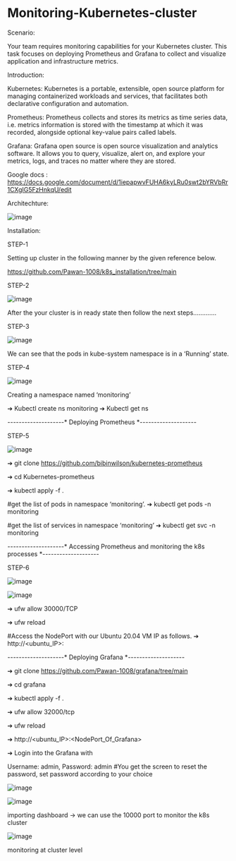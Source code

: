 # Monitoring-Kubernetes-cluster

Scenario:

Your team requires monitoring capabilities for your Kubernetes cluster. This task focuses on deploying Prometheus and Grafana to collect and visualize application and infrastructure metrics.


Introduction:

Kubernetes: Kubernetes is a portable, extensible, open source platform for managing containerized workloads and services, that facilitates both declarative configuration
and automation.

Prometheus: Prometheus collects and stores its metrics as time series data, i.e. metrics information is stored with the timestamp at which it was recorded, alongside
optional key-value pairs called labels.

Grafana: Grafana open source is open source visualization and analytics software. It allows you to query, visualize, alert on, and explore your metrics, logs, and traces no
matter where they are stored.


Google docs : https://docs.google.com/document/d/1iepapwvFUHA6kyLRu0swt2bYRVbRr1CXgIG5FzHnkqU/edit


Architechture:

![image](https://github.com/user-attachments/assets/3434b420-8319-4154-a2cc-603f332143c7)




Installation: 

STEP-1

Setting up cluster in the following manner by the given reference below.

https://github.com/Pawan-1008/k8s_installation/tree/main


STEP-2

![image](https://github.com/user-attachments/assets/1e2adfb5-6175-4cd9-89ab-0aa4488f7ef1)

After the your cluster is in ready state then follow the next steps.............


STEP-3


![image](https://github.com/user-attachments/assets/88fef7d3-80b1-4cf0-bd17-67bd288713e6)

We can see that the pods in kube-system namespace is in a ‘Running’ state.


STEP-4

![image](https://github.com/user-attachments/assets/6b8710da-afa5-4155-8cfb-571e2a30216b)

Creating a namespace named ‘monitoring’

➔ Kubectl create ns monitoring    ➔ Kubectl get ns



--------------------* Deploying Prometheus *--------------------

STEP-5

![image](https://github.com/user-attachments/assets/346f8b05-9fee-43f4-8faf-ddc2a89d114a)


➔ git clone https://github.com/bibinwilson/kubernetes-prometheus

➔ cd Kubernetes-prometheus

➔ kubectl apply -f .

#get the list of pods in namespace ‘monitoring’.
➔ kubectl get pods -n monitoring


#get the list of services in namespace ‘monitoring’
➔ kubectl get svc -n monitoring



--------------------* Accessing Prometheus and monitoring the k8s processes *--------------------

STEP-6

![image](https://github.com/user-attachments/assets/8211c160-ba1b-4e7e-b516-fe7937c03263)

![image](https://github.com/user-attachments/assets/d9fab653-357f-4f46-94ad-16c1283b3a56)


➔ ufw allow 30000/TCP

➔ ufw reload

#Access the NodePort with our Ubuntu 20.04 VM IP as follows.
➔ http://<ubuntu_IP>:<NodePort>



--------------------* Deploying Grafana *--------------------

➔ git clone https://github.com/Pawan-1008/grafana/tree/main

➔ cd grafana

➔ kubectl apply -f .

➔ ufw allow 32000/tcp

➔ ufw reload

➔ http://<ubuntu_IP>:<NodePort_Of_Grafana>

➔ Login into the Grafana with

Username: admin, Password: admin
#You get the screen to reset the password, set password
according to your choice

![image](https://github.com/user-attachments/assets/058618f9-17fa-4536-bf7f-72f05794b36d)



![image](https://github.com/user-attachments/assets/03e3bd98-f61d-4954-82d6-4288ed570584)

importing dashboard -> we can use the 10000 port to monitor the k8s cluster


![image](https://github.com/user-attachments/assets/bd6c993c-e8e2-4664-8823-e9a5009bce7c)

 monitoring at cluster level


